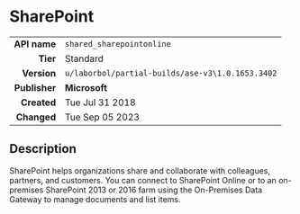# SharePoint
| | |
|-:|-|
|**API name**|`shared_sharepointonline`|
|**Tier**|Standard|
|**Version**|`u/laborbol/partial-builds/ase-v3\1.0.1653.3402`|
|**Publisher**|**Microsoft**|
|**Created**|Tue Jul 31 2018|
|**Changed**|Tue Sep 05 2023|

## Description
SharePoint helps organizations share and collaborate with colleagues, partners, and customers. You can connect to SharePoint Online or to an on-premises SharePoint 2013 or 2016 farm using the On-Premises Data Gateway to manage documents and list items.

